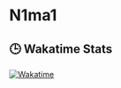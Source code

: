 # N1ma1
## 🕒 **Wakatime Stats**
[![Wakatime](https://github-readme-stats.vercel.app/api/wakatime?username=Numa&layout=compact&theme=omni&langs_count=20)](https://github.com/anuraghazra/github-readme-stats)

